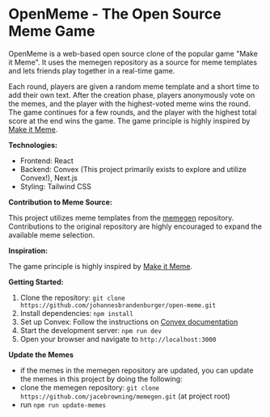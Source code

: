 # OpenMeme - The Open Source Meme Game

OpenMeme is a web-based open source clone of the popular game "Make it Meme".
It uses the memegen repository as a source for meme templates and lets friends play together in a real-time game.

Each round, players are given a random meme template and a short time to add their own text. After the creation phase, players anonymously vote on the memes, and the player with the highest-voted meme wins the round. The game continues for a few rounds, and the player with the highest total score at the end wins the game. The game principle is highly inspired by [Make it Meme](https://makeitmeme.com).

**Technologies:**

-   Frontend: React
-   Backend: Convex (This project primarily exists to explore and utilize Convex!), Next.js
-   Styling: Tailwind CSS

**Contribution to Meme Source:**

This project utilizes meme templates from the [memegen](https://github.com/jacebrowning/memegen) repository. Contributions to the original repository are highly encouraged to expand the available meme selection.

**Inspiration:**

The game principle is highly inspired by [Make it Meme](https://makeitmeme.com).


**Getting Started:**

1.  Clone the repository: `git clone https://github.com/johannesbrandenburger/open-meme.git`
2.  Install dependencies: `npm install`
3.  Set up Convex: Follow the instructions on [Convex documentation](https://docs.convex.dev/)
4.  Start the development server: `npm run dev`
5.  Open your browser and navigate to `http://localhost:3000`

**Update the Memes**

- if the memes in the memegen repository are updated, you can update the memes in this project by doing the following:
- clone the memegen repository: `git clone https://github.com/jacebrowning/memegen.git` (at project root)
- run `npm run update-memes`